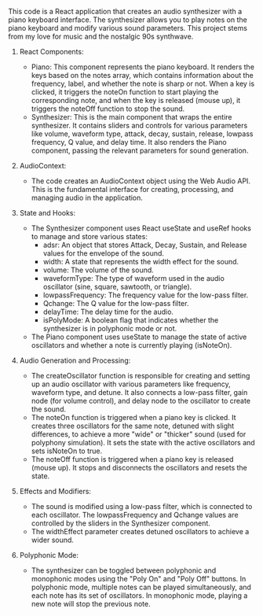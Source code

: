 This code is a React application that creates an audio synthesizer with a piano keyboard interface. The synthesizer allows you to play notes on the piano keyboard and modify various sound parameters.
This project stems from my love for music and the nostalgic 90s synthwave.

1. React Components:
   - Piano: This component represents the piano keyboard. It renders the keys based on the notes array, which contains information about the frequency, label, and whether the note is sharp or not. When a key is clicked, it triggers the noteOn function to start playing the corresponding note, and when the key is released (mouse up), it triggers the noteOff function to stop the sound.
   - Synthesizer: This is the main component that wraps the entire synthesizer. It contains sliders and controls for various parameters like volume, waveform type, attack, decay, sustain, release, lowpass frequency, Q value, and delay time. It also renders the Piano component, passing the relevant parameters for sound generation.

2. AudioContext:
   - The code creates an AudioContext object using the Web Audio API. This is the fundamental interface for creating, processing, and managing audio in the application.

3. State and Hooks:
   - The Synthesizer component uses React useState and useRef hooks to manage and store various states:
     - adsr: An object that stores Attack, Decay, Sustain, and Release values for the envelope of the sound.
     - width: A state that represents the width effect for the sound.
     - volume: The volume of the sound.
     - waveformType: The type of waveform used in the audio oscillator (sine, square, sawtooth, or triangle).
     - lowpassFrequency: The frequency value for the low-pass filter.
     - Qchange: The Q value for the low-pass filter.
     - delayTime: The delay time for the audio.
     - isPolyMode: A boolean flag that indicates whether the synthesizer is in polyphonic mode or not.
   - The Piano component uses useState to manage the state of active oscillators and whether a note is currently playing (isNoteOn).

4. Audio Generation and Processing:
   - The createOscillator function is responsible for creating and setting up an audio oscillator with various parameters like frequency, waveform type, and detune. It also connects a low-pass filter, gain node (for volume control), and delay node to the oscillator to create the sound.
   - The noteOn function is triggered when a piano key is clicked. It creates three oscillators for the same note, detuned with slight differences, to achieve a more "wide" or "thicker" sound (used for polyphony simulation). It sets the state with the active oscillators and sets isNoteOn to true.
   - The noteOff function is triggered when a piano key is released (mouse up). It stops and disconnects the oscillators and resets the state.

5. Effects and Modifiers:
   - The sound is modified using a low-pass filter, which is connected to each oscillator. The lowpassFrequency and Qchange values are controlled by the sliders in the Synthesizer component.
   - The widthEffect parameter creates detuned oscillators to achieve a wider sound.

6. Polyphonic Mode:
   - The synthesizer can be toggled between polyphonic and monophonic modes using the "Poly On" and "Poly Off" buttons. In polyphonic mode, multiple notes can be played simultaneously, and each note has its set of oscillators. In monophonic mode, playing a new note will stop the previous note.
